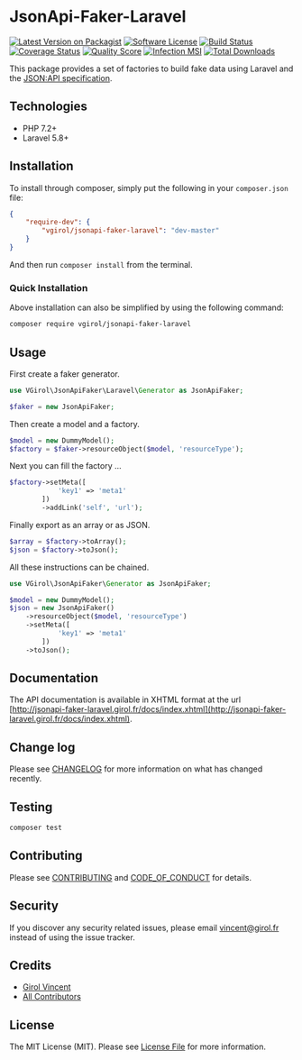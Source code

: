 # JsonApi-Faker-Laravel

[![Latest Version on Packagist][ico-version]][link-packagist]
[![Software License][ico-license]](LICENSE.md)
[![Build Status][ico-travis]][link-travis]
[![Coverage Status][ico-scrutinizer]][link-scrutinizer]
[![Quality Score][ico-code-quality]][link-code-quality]
[![Infection MSI][ico-mutation]][link-mutation]
[![Total Downloads][ico-downloads]][link-downloads]

This package provides a set of factories to build fake data using Laravel and the [JSON:API specification](https://jsonapi.org/).

## Technologies

- PHP 7.2+
- Laravel 5.8+

## Installation

To install through composer, simply put the following in your `composer.json` file:

```json
{
    "require-dev": {
        "vgirol/jsonapi-faker-laravel": "dev-master"
    }
}
```

And then run `composer install` from the terminal.

### Quick Installation

Above installation can also be simplified by using the following command:

```sh
composer require vgirol/jsonapi-faker-laravel
```

## Usage

First create a faker generator.

```php
use VGirol\JsonApiFaker\Laravel\Generator as JsonApiFaker;

$faker = new JsonApiFaker;
```

Then create a model and a factory.

```php
$model = new DummyModel();
$factory = $faker->resourceObject($model, 'resourceType');
```

Next you can fill the factory ...

```php
$factory->setMeta([
            'key1' => 'meta1'
        ])
        ->addLink('self', 'url');
```

Finally export as an array or as JSON.

```php
$array = $factory->toArray();
$json = $factory->toJson();
```

All these instructions can be chained.

```php
use VGirol\JsonApiFaker\Generator as JsonApiFaker;

$model = new DummyModel();
$json = new JsonApiFaker()
    ->resourceObject($model, 'resourceType')
    ->setMeta([
            'key1' => 'meta1'
        ])
    ->toJson();
```

## Documentation

The API documentation is available in XHTML format at the url [http://jsonapi-faker-laravel.girol.fr/docs/index.xhtml](http://jsonapi-faker-laravel.girol.fr/docs/index.xhtml).

## Change log

Please see [CHANGELOG](CHANGELOG.md) for more information on what has changed recently.

## Testing

``` bash
composer test
```

## Contributing

Please see [CONTRIBUTING](CONTRIBUTING.md) and [CODE_OF_CONDUCT](CODE_OF_CONDUCT.md) for details.

## Security

If you discover any security related issues, please email [vincent@girol.fr](mailto:vincent@girol.fr) instead of using the issue tracker.

## Credits

- [Girol Vincent][link-author]
- [All Contributors][link-contributors]

## License

The MIT License (MIT). Please see [License File](LICENSE.md) for more information.

[ico-version]: https://img.shields.io/packagist/v/VGirol/JsonApi-Faker-Laravel.svg?style=flat-square
[ico-license]: https://img.shields.io/badge/license-MIT-brightgreen.svg?style=flat-square
[ico-travis]: https://img.shields.io/travis/VGirol/JsonApi-Faker-Laravel/master.svg?style=flat-square
[ico-scrutinizer]: https://img.shields.io/scrutinizer/coverage/g/VGirol/JsonApi-Faker-Laravel.svg?style=flat-square
[ico-code-quality]: https://img.shields.io/scrutinizer/g/VGirol/JsonApi-Faker-Laravel.svg?style=flat-square
[ico-mutation]: https://badge.stryker-mutator.io/github.com/VGirol/JsonApi-Faker-Laravel/master
[ico-downloads]: https://img.shields.io/packagist/dt/VGirol/JsonApi-Faker-Laravel.svg?style=flat-square

[link-packagist]: https://packagist.org/packages/VGirol/JsonApi-Faker-Laravel
[link-travis]: https://travis-ci.org/VGirol/JsonApi-Faker-Laravel
[link-scrutinizer]: https://scrutinizer-ci.com/g/VGirol/JsonApi-Faker-Laravel/code-structure
[link-code-quality]: https://scrutinizer-ci.com/g/VGirol/JsonApi-Faker-Laravel
[link-downloads]: https://packagist.org/packages/VGirol/JsonApi-Faker-Laravel
[link-author]: https://github.com/VGirol
[link-mutation]: https://infection.github.io
[link-contributors]: ../../contributors
